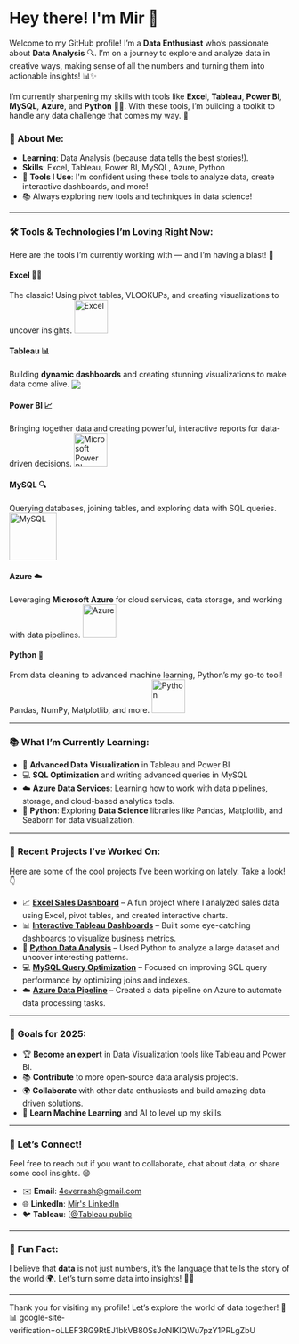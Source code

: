 # Hey there! I'm **Mir** 👋

Welcome to my GitHub profile! I’m a **Data Enthusiast** who’s passionate about **Data Analysis** 🔍. I’m on a journey to explore and analyze data in creative ways, making sense of all the numbers and turning them into actionable insights! 📊✨

I’m currently sharpening my skills with tools like **Excel**, **Tableau**, **Power BI**, **MySQL**, **Azure**, and **Python** 🧑‍💻. With these tools, I’m building a toolkit to handle any data challenge that comes my way. 💪

### 🚀 **About Me**:
- **Learning**: Data Analysis (because data tells the best stories!).
- **Skills**: Excel, Tableau, Power BI, MySQL, Azure, Python
- 🔧 **Tools I Use**: I'm confident using these tools to analyze data, create interactive dashboards, and more!
- 📚 Always exploring new tools and techniques in data science!

---

### 🛠 **Tools & Technologies I’m Loving Right Now**:
Here are the tools I’m currently working with — and I’m having a blast! 🚀

#### **Excel** 🧑‍💼
The classic! Using pivot tables, VLOOKUPs, and creating visualizations to uncover insights.
<a href="#" target="_blank"> <img src="https://upload.wikimedia.org/wikipedia/commons/thumb/3/34/Microsoft_Office_Excel_%282019%E2%80%93present%29.svg/512px-Microsoft_Office_Excel_%282019%E2%80%93present%29.svg.png" alt="Excel" height="60"/> </a>

#### **Tableau** 📊
Building **dynamic dashboards** and creating stunning visualizations to make data come alive.
<img align="center" src="https://img.shields.io/badge/-Tableau-1e376b?style=for-the-badge&logo=tableau&logoColor=white"  />

#### **Power BI** 📈
Bringing together data and creating powerful, interactive reports for data-driven decisions.
<a href="#" target="_blank"> <img src="https://insightsoftware.com/wp-content/uploads/2018/03/blog-microsoft-power-bi-solid-color.jpg" alt="Microsoft Power BI" height="60"/> </a>

#### **MySQL** 🔍
Querying databases, joining tables, and exploring data with SQL queries.
<a href="#" target="_blank"> <img src="https://www.mysql.com/common/logos/logo-mysql-170x115.png" alt="MySQL" height="85"/> </a>

#### **Azure** ☁️
Leveraging **Microsoft Azure** for cloud services, data storage, and working with data pipelines.
<a href="#" target="_blank"> <img src="https://upload.wikimedia.org/wikipedia/commons/thumb/a/a8/Microsoft_Azure_Logo.svg/187px-Microsoft_Azure_Logo.svg.png" alt="Azure" height="60"/> </a>

#### **Python** 🐍
From data cleaning to advanced machine learning, Python’s my go-to tool! Pandas, NumPy, Matplotlib, and more.
<a href="#"> <img src="https://www.python.org/static/community_logos/python-logo.png" alt="Python" height="60"/> </a>
 

---

### 📚 **What I’m Currently Learning**:
- 🚀 **Advanced Data Visualization** in Tableau and Power BI
- 💻 **SQL Optimization** and writing advanced queries in MySQL
- ☁️ **Azure Data Services**: Learning how to work with data pipelines, storage, and cloud-based analytics tools.
- 🐍 **Python**: Exploring **Data Science** libraries like Pandas, Matplotlib, and Seaborn for data visualization.


---

### 💼 **Recent Projects I’ve Worked On**:

Here are some of the cool projects I’ve been working on lately. Take a look! 👇

- 📈 **[Excel Sales Dashboard](https://github.com/Mir-Alam/Retail-sales-Dataset-analysis-using-excel.git)** – A fun project where I analyzed sales data using Excel, pivot tables, and created interactive charts.
- 📊 **[Interactive Tableau Dashboards](https://github.com/Mir-Alam/UK-Employment-analysis-project-using-by-Excel-and-Tableau.git)** – Built some eye-catching dashboards to visualize business metrics.
- 🐍 **[Python Data Analysis](https://github.com/your-username/python-data-analysis)** – Used Python to analyze a large dataset and uncover interesting patterns.
- 💻 **[MySQL Query Optimization](https://github.com/Mir-Alam/Northwind-Traders-database-query-by-MySQL.git)** – Focused on improving SQL query performance by optimizing joins and indexes.
- ☁️ **[Azure Data Pipeline](https://github.com/your-username/azure-data-pipeline)** – Created a data pipeline on Azure to automate data processing tasks.

---

### 🌱 **Goals for 2025**:
- 🏆 **Become an expert** in Data Visualization tools like Tableau and Power BI.
- 📚 **Contribute** to more open-source data analysis projects.
- 🌍 **Collaborate** with other data enthusiasts and build amazing data-driven solutions.
- 🧠 **Learn Machine Learning** and AI to level up my skills.

---

### 💬 **Let’s Connect!**

Feel free to reach out if you want to collaborate, chat about data, or share some cool insights. 😄

- ✉️ **Email**: [4everrash@gmail.com](mailto:4everrash@gmail.com)
- 🌐 **LinkedIn**: [Mir's LinkedIn](https://www.linkedin.com/in/mir-alam-mbcs-a0728b16b)
- 🐦 **Tableau**: [[@Tableau public](https://public.tableau.com/app/profile/mir.alam1681/vizzes)

---

### 📌 **Fun Fact**:
I believe that **data** is not just numbers, it’s the language that tells the story of the world 🌍. Let’s turn some data into insights! 🧠✨

---

Thank you for visiting my profile! Let’s explore the world of data together! 🚀📊
google-site-verification=oLLEF3RG9RtEJ1bkVB80SsJoNIKlQWu7pzY1PRLgZbU
